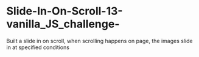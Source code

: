 # Slide-In-On-Scroll-13-vanilla_JS_challenge-
Built a slide in on scroll, when scrolling happens on page, the images slide in at specified conditions
